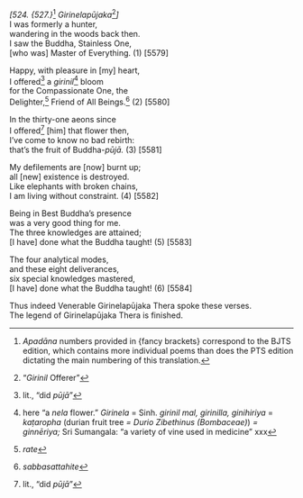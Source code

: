 *\[524. {527.}*[^1] *Girinelapūjaka*[^2]*\]*  
I was formerly a hunter,  
wandering in the woods back then.  
I saw the Buddha, Stainless One,  
\[who was\] Master of Everything. (1) \[5579\]

Happy, with pleasure in \[my\] heart,  
I offered[^3] a *girinil*[^4] bloom  
for the Compassionate One, the  
Delighter,[^5] Friend of All Beings.[^6] (2) \[5580\]

In the thirty-one aeons since  
I offered[^7] \[him\] that flower then,  
I’ve come to know no bad rebirth:  
that’s the fruit of Buddha-*pūjā.* (3) \[5581\]

My defilements are \[now\] burnt up;  
all \[new\] existence is destroyed.  
Like elephants with broken chains,  
I am living without constraint. (4) \[5582\]

Being in Best Buddha’s presence  
was a very good thing for me.  
The three knowledges are attained;  
\[I have\] done what the Buddha taught! (5) \[5583\]

The four analytical modes,  
and these eight deliverances,  
six special knowledges mastered,  
\[I have\] done what the Buddha taught! (6) \[5584\]

Thus indeed Venerable Girinelapūjaka Thera spoke these verses.  
The legend of Girinelapūjaka Thera is finished.  
[^1]: *Apadāna* numbers provided in {fancy brackets} correspond to the
    BJTS edition, which contains more individual poems than does the PTS
    edition dictating the main numbering of this translation.  
[^2]: “*Girinil* Offerer”  
[^3]: lit., “did *pūjā*”  
[^4]: here “a *nela* flower.” *Girinela* = Sinh. *girinil mal,
    girinilla, ginihiriya* = *kaṭaropha* (durian fruit tree *= Durio
    Zibethinus (Bombaceae)*) *= ginnēriya;* Sri Sumangala: “a variety of
    vine used in medicine” xxx  
[^5]: *rate*  
[^6]: *sabbasattahite*  
[^7]: lit., “did *pūjā*”
